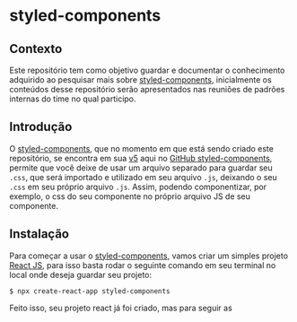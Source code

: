# styled-components

## Contexto

Este repositório tem como objetivo guardar e documentar o conhecimento adquirido ao pesquisar mais sobre [styled-components](https://styled-components.com/), inicialmente os conteúdos desse repositório serão apresentados nas reuniões de padrões internas do time no qual participo.

## Introdução

O [styled-components](https://styled-components.com/), que no momento em que está sendo criado este repositório, se encontra em sua [v5](https://github.com/styled-components/styled-components/releases) aqui no [GitHub styled-components](https://github.com/styled-components/styled-components), permite que você deixe de usar um arquivo separado para guardar seu `.css`, que será importado e utilizado em seu arquivo `.js`, deixando o seu `.css` em seu próprio arquivo `.js`. Assim, podendo componentizar, por exemplo, o css do seu componente no próprio arquivo JS de seu componente.

## Instalação

Para começar a usar o [styled-components](https://styled-components.com/), vamos criar um simples projeto [React JS](https://pt-br.reactjs.org/), para isso basta rodar o seguinte comando em seu terminal no local onde deseja guardar seu projeto:

```
$ npx create-react-app styled-components
```

Feito isso, seu projeto react já foi criado, mas para seguir as
